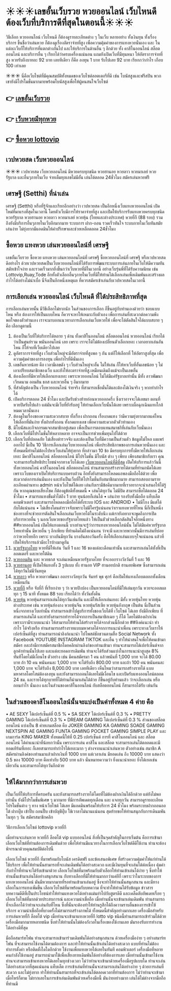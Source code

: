 # ☀☀☀เลขอั้นเว็บรวย หวยออนไลน์ เว็บไหนดี ต้องเว็บที่บริการดีที่สุดในตอนนี้☀☀☀
วิธีเลือก หวยออนไลน์ เว็บไหนดี ก็ต้องดูรายละเอียดต่าง ๆ ในเว็บ หลายอย่าง ทั้งเงินทุน ทั้งเรื่องบริการ ขึ้นชื่อว่าเล่นหวย ก็ต้องดูเรื่องอัตราจ่ายที่สูง เพื่อความคุ้มค่าของการแทงหวยนั่นเอง และ ในแต่ละเว็บก็ให้บริการที่แตกต่างกันไป และให้บริการในด้านอื่น ๆ อีกด้วย ทั้ง คาสิโนออนไลน์ สล็อตออนไลน์ และบริการอื่น ๆ เรียกได้ว่าครบเครื่องแน่นอน แถมยังเปิดเว็บที่มีทุนหนา ให้อัตราการจ่ายที่สูง หวยรับถึงบาทละ 92 บาท เลยทีเดียว ก็คือ ลงทุน 1 บาท รับไปเลย 92 บาท เรียกกว่ากำไร เกือบ 100 เท่าเลย

☀☀☀ นี่คือเว็บไซต์ที่มีคุณสมบัติทั้งหมดของเว็บไซต์ลอตเตอรีที่ดี เช่น โบนัสสูงและฟรีสปิน พวกเขายังมีโปรโมชั่นมากมายพร้อมโบนัสสูงเพื่อให้ผู้คนสนใจเว็บไซต์


## 👉 [เลขอั้นเว็บรวย](https://www.setthi334.com/register/@900_ap22)
## 👉 [เว็บหวยมีทุกหวย](https://www.setthi334.com/register/@900_ap22)
## 👉 [ซื้อหวย lottovip](https://www.setthi334.com/register/@900_ap22)

## เวปหวยสด เว็บหวยออนไลน์
☀☀☀ เวปหวยสด เว็บหวยออนไลน์ มีหวยครบทุกชนิด หวยฮานอย หวยลาว หวยมาเลย์ หวยรัฐบาล และอื่นๆภายในเว็บ จ่ายเต็มทุกเลขไม่มีอั้น เล่นได้ตลอด 24ชั่วโมง สมัครเล่นหวยฟรี

## เศรษฐี (Setthi) ที่น่าเล่น
เศรษฐี (Setthi) หรือที่รู้จักและเรียกอีกอย่างว่า เวปหวยสด เป็นอีกหนึ่งเว็บแทงหวยออนไลน์ เปิดใหม่ที่มาแรงที่สุดในเวลานี้ โดยตัวเว็บมีการให้ราคาจ่ายที่สูง และเปิดให้บริการรับแทงหวยครบทุกชนิด หวยรัฐบาล หวยฮานอย หวยลาว หวยมาเลย์ หวยหุ้น (ไทยและต่างประเทศ) หวยยี่กี (88 รอบ) รวมถึงยังมีบริการอื่นๆภายในเว็บอีกมากมาย ระบบการ ฝาก-ถอน รวดเร็วทันใจ ระบบภายในเว็บทันสมัย เล่นง่าย ไม่ยุ่งยากมีแอดมินให้คำปรึกษาและช่วยเหลือตลอด 24ชั่วโมง

## ซื้อหวย แทงหวย เล่นหวยออนไลน์ที่ เศรษฐี
เลขอั้นเว็บรวย ซื้อหวย แทงหวย เล่นหวยออนไลน์ที่ เศรษฐี
ซื้อหวยออนไลน์ที่ เศรษฐี หรือเวปหวยสดดีอย่างไร ด้วยเวปหวยสดเป็นเว็บหวยออนไลน์ที่ได้รับการพัฒนาระบบการเล่นภายในเว็บให้มีความทันสมัยเข้าใจง่าย และรวดเร็วมากยิ่งขึ้นกว่าเว็บหวยที่มีในเวลานี้ อย่างเว็บรุ่นพี่ที่ได้รับความนิยม เช่น Lottovip,Ruay,Tode อีกทั้งตัวเลือกอื่นๆภายในเว็บที่มีให้ท่านได้เลือกเล่นเพื่อเดิมพันและสร้างผลกำไรได้อย่างไม่น่าเบื่อ นี่จึงเป็นอีกหนึ่งเหตุผล ที่ควรสมัครเข้าเล่นกับเวปหวยสดในเวลานี้

## การเลือกเล่น หวยออนไลน์ เว็บไหนดี ที่ได้ประสิทธิภาพที่สุด
การเลือกเล่นหวยนั้น มีวิธีเลือกไม่ยากนัก ในส่วนของการเลือก ก็ขึ้นอยู่กับท่านเองด้วยว่า ชอบแบบไหน หรือ ต้องการให้เป็นแบบไหน ก็ควรจะหาให้เหมาะกับตัวเอง เพื่อการเล่นที่สะดวกต่อความพึงพอใจของตัวท่านเอง เราจะมาบอกแนวทางการเลือกเล่นเว็บหวยให้ เพื่อจะได้ตัดสินใจได้แบบสบาย ๆ คือ เลือกดูตามนี้
1.	ต้องเป็นเว็บที่ให้บริการได้หลาย ๆ ด้าน ทั้งคาสิโนออนไลน์ สล็อตออนไลน์ หวยออนไลน์ เรียกได้ว่าเป็นศูนย์รวม พนันออนไลน์ เลย เพราะ เราจะได้ไม่ต้องเปลี่ยนตัวเลือกเยอะ เวลาอยากเล่นอันไหน ก็ให้จบที่เว็บเดียวไปเลย
2.	ดูอัตราการจ่ายที่สูง เว็บส่วนใหญ่จะมีอัตราจ่ายที่สูงพอ ๆ กัน แต่ก็ให้เลือกที่ ให้อัตราสูงที่สุด เพื่อความคุ้มค่าของการลงทุน เพื่อกำไรที่ดีนั่นเอง
3.	เลขอั้นหวยน้อย คือ เวลามีเลขดัง ๆ เว็บส่วนใหญ่จะอั้น ไม่ให้เล่น ก็ให้หาเว็บที่อั้นเลขน้อย ๆ ไม่เอาเปรียบสมาชิกของเว็บ และยังให้อะตราจ่ายที่สู.เหมือนเดิมถึงแม้จะเป็นเลขอั้น
4.	ต้องเลือกที่มีหวยให้เลือกแทงเยอะ เพราะหวยออนไลน์ ไม่ได้มีแค่รัฐบาลเท่านั้น มีทั้ง ลาวพัฒนา เวียดนาม ออมสิน ธกส และหวยอื่น ๆ อีมากมาย
5.	ที่สำคัญต้องเป็น เว็บหวยออนไลน์ จ่ายจริง ที่สามารถเชื่อมั่นได้และต้องได้เงินจริง ๆ หากทำกำไรได้
6.	เปิดบริการตลอด 24 ชั่วโมง และปิดรับช่วงท้ายก่อนหวยออกครึ่ง ซึ่งเราอาจจะได้เลขมา ตอนที่หวยปิดรับไปแล้ว แต่มันจะมีเว็บที่ยังรับอยู่ ให้ท่านเลือกเว็บนั้นได้เลย เพราะเผื่อฉุกเฉินแทงใกล้หมดเวลานั่นเอง
7.	ต้องดูในเรื่องของความสะดวกสบาย ทั้งเรื่อง ฝากถอน เรื่องกดแทง ว่ามีความยุ่งยากมากแค่ไหน ให้เลือกที่มันง่าย ทั้งฝากทั้งถอน ทั้งกดแทงเลข เพื่อความสะดวกตัวตัวท่านเอง
8.	มีโบนัสและกิจกกรมแจกสมาชิกอยู่เสมอ เพื่อเป็นการตอบแทนสมาชกิที่เล่นกับเว็บนั่นเอง
9.	เลือกเว็บที่มีโปรโมชั่นให้หลากหลาย อาจจะเป็นการช่วยเพิ่มทุนไปได้ด้วย
10.	เลือกเว็บที่ปลอดภัย ไม่เสี่ยงตำรวจจับ และต้องเป็นเว็บที่มีความเป็นส่วนตัว ข้อมูลไม่ไหล เผแพร่ออกไป
นี้เป็น 10 วิธีการเลือกเล่นเว็บหวยออนไลน์ เพื่อประสิทธิภาพของการเล่นหวยนั่นเอง และทั้งหมดนี้ท่านไม่ต้องไปหาเว็บเล่นให้ยุ่งยาก ที่กล่าวมา 10 ข้อ มีครบทุกการทั้งมีหวยให้เลือกเล่นเยอะ มีคาสิโนออนไลน์ สล็อตออนไลน์ มีโปรโมชั่น มีโบนัส ต่าง ๆ เพียบ เพียงสมาชิกกับเรา คุณจะสามารถรับสิทธิประโยชน์จากทางเว็บได้เลย
[เว็บหวยออนไลน์ที่ดีที่สุด](https://www.setthi334.com/register/@900_ap22)
	เปิดให้บริการแล้ววันนี้ ทั้งหวยออนไลน์ คาสิโนออนไลน์ สล็อตออนไลน์ ท่านสามารถสร้างรายได้ตามที่ท่านถนัดได้เลย เพราะเว็บของเราเปิดให้บริการแบบครบถ้วน อีกทั้งยังสามารถโหลดแอพลงมือถือได้ด้วย เพื่อสะดวกต่อการเล่นนั่นเอง และยังเป็นเว็บที่ให้โปรโมชั่นกับสมาชิกมากมาย สามารถสอบถามรายละเอียดผ่านทาง admin หน้าเว็บไซต์ได้เลย เล่นกับเรามีข้อดีมากมายที่เราอยากจะนำเสนอให้ได้รู้กัน หากคุณชอบเสี่ยงโชค ก็ต้องดูข้อดีทั้งหมดนี้
•	เล่นได้ทุกวัน ไม่มีปิด สามารถซื้อได้ตลอด 24 ชั่วโมง
•	สามารถแทงขั้นต่ำได้ถึง 1 บาท ทุนน้อยก็เล่นได้
•	เล่นง่าย รองรับทั้งมือถือ แท็บเล็ต คอมพิวเตอร์ และสามารถโหลดลงมือถือได้ทั้งระบบ IOS และ ANDROID
•	ไม่มีโกง มีแต่ได้กับได้แน่นอน
•	ไม่เสี่ยงโดนตำรวจจับเพราะไม่มีใครรู้แน่นอนว่าเราแทงหวยที่ไหน
นี่ก็เป็นหนึ่งช่องทางที่จะช่วยการตัดสินใจเลือกเล่นเว็บหวยได้ในระดับนึง แต่เรายังอยากจะพูดถึงการเปิดบริการหวยอื่น ๆ นอกเว็บหวยของรัฐบาลไทยแล้ว ให้เป็นตัวช่วยเลือกตัดสินใจอีกหนึ่งทาง
##หวยออนไลน์ เปิดให้แทงตอนนี้
	บางท่านจะรู้ว่าการแทงหวยออนไลน์นั้น ไม่ได้มีแค่หวยรัฐบาลไทยเท่านั้น มีหวยอื่น ๆ อีกเพียบ ที่ท่านคิดไม่ถึงแน่นอน ว่าจะมี และหวยพวกนั้นมีการเล่นที่บ่อยกว่าหวยไทยอีก เพราะ บางอันมีทุกวัน บางอันสองวันครั้ง คือให้เลือกเล่นแบบจุใจแน่นอน แล้วที่เปิดให้บริการแล้วมีอะไรบ้างมาดูกัน
1.	[หวยรัฐบาลไทย](https://www.setthi334.com/register/@900_ap22) หวยที่มีให้เล่น วันที่ 1 และ 16 ของแต่ละเดือนเท่านั้น และสามารถเล่นได้ทั้งที่เป็นลอตเตอรี่ และหวยใต้ดิน
2.	[หวยออมสิน](https://www.setthi334.com/register/@900_ap22) และ หวยธกส จะเล่นเหมือนหวยรัฐบาลไทย ที่จะออกรางวัลวันที่ 1 และ 16
3.	[หวยฮานอย](https://www.setthi334.com/register/@900_ap22) ที่เปิดให้แทงทั้ง 3 รูปแบบ ทั้ง ฮานอย VIP ฮานอยปกติ ฮานอยพิเศษ ซึ่งสามารถเล่นได้ทุกวันไม่มีวันหยุด
4.	[หวยลาว](https://www.setthi334.com/register/@900_ap22) หรือ หวยลาวพัฒนา ออกรางวัลทุกวัน จันทร์ พุธ ศุกร์ คือเปิดให้แทงเกือบตลอกทั้งเดือนเหมือนกัน
5.	[หวยยี่กี](https://www.setthi334.com/register/@900_ap22) หรือ จับยี่กี ที่เรียกง่าย ๆ ว่า หวยปิงปอง เป็นหวยออนไลน์ที่มีให้เล่นทุกวัน หวยจะออลผลทุก ๆ 15 นาที ทั้งหมด 88 รอบ เรียกได้ว่า ทั้งวันทั้งคืน
6.	[หวยหุ้น](https://www.setthi334.com/register/@900_ap22) หวยหุ้นสามารถเล่นได้ทุกวันเช่นกัน และมีให้เลือกเล่นเยอะ มีทั้ง หวยหุ้นไทย หวยหุ้นต่างประเทศ เช่น หวยหุ้นฮ่องกง หวยหุ้นจีน หวยหุ้นรัสเซีย หวยหุ้นอังกฤษ เป็นต้น
นี่เป็นส่วนหนึ่งจากทางเว็บเท่านั้น ท่าสามารถเข้าไปดูบริการทั้งของเว็บได้ที่ เว็บไซต์ ได้เลย ยังมีอีกเพียบ ที่สามารถเล่นได้ และท่ายังสามารถทำรายได้จากการเป็นสมาชิกเฉย ๆ ก็ได้ โดยไม่ต้องฝากเงิน เพราะเรามีระบบแนะนำ ให้สามารถให้ท่านได้สร้างรายได้จากส่วนนี้อีกด้วย
##ลิงค์แนะนำ ทำกำไร ได้จริงหรือ
ท่านสามารถสร้างรายแบบมหาศาลได้จากการแนะนำเพื่อน เพราะทางเว็บเราให้เปอร์เซ็นต์ที่สูง ท่านสามารถนำลิงก์แนะนำ ไปโพสต์ชักชวนตามสื่อ Social Network ทั้ง Facebook YOUTUBE INSTAGRAM TIKTOK และอื่น ๆ ทำให้น่าสนใจเพื่อให้คนเข้ามาสมัคร อละถ้ามีการสมัครสมาชิกโดยคลิกผ่านลิงก์ของท่านเข้ามา ท่านจะสามารถได้เปอร์เซ็นต์จากลูกค้าท่านนั้นไปเลย และแต่ละยอดการเดิมพัน ท่านจะได้รับส่วนแบ่งในการแนะนำสูงสุด 8% ทันทีโดยไม่มีเงื่อนไข ตัวอย่าง เช่น
มีคนสมัครมา 1 คน แล้วพนันที่ 1,000 บาท จะได้ 80.00 บาท
ถ้า 10 คน พนันคนละ 1,000 บาท จะได้รับถึง 800.00 บาท
และถ้า 100 คน พนันคนละ 1,000 บาท จะได้รับถึง 8,000.00 บาท เลยทีเดียว
เห็นไหมว่าสามารถสร้างรายได้ แบบมหาศาลโดยไสม่ต้องลงทุน และยังสามารถถอนได้เลยไม่มีเงื่อนไข และเปิดรับแทงออนไลน์ตลอด 24 ชม. และรายได้ทุกบาทที่ได้ท่านก็นำมาเล่นได้ด้วย ก็ขึ้นอยู่กับท่านแล้ว ว่าจะเลือกเล่น หรือถอนกำไร นั่นเอง
และในส่วนของคาสิโนออนไลน์ กับสล็อตออนไลน์ ก็สามารถได้รับ เช่นกัน
## ในส่วนของคาสิโนออนไลน์นั้นจะแบ่งเป็นค่าทั้งหมด 4 ค่าย คือ
•	AE SEXY ได้เปอร์เซ็นต์ที่ 0.5 %
•	SA SEXY ได้เปอร์เซ็นต์ที่ 0.3 %
•	PRETTY GAMING ได้เปอร์เซ็นต์ที่ 0.3 %
•	DREAM GAMING ได้เปอร์เซ็นต์ที่ 0.3 %
ส่วนของสล็อตออนไลน์ แบ่งเป็น 8 ค่ายเกมสล็อต คือ JOKER GAMING KA GAMING SOADE GAMING NEXTSPIN AE GAMING FUNTA GAMING POCKET GAMING SIMPLE PLAY และเกมการ์ด KING MAKER ทั้งหมดนี้ให้ที่ 0.25 เปอร์เซ็นต์
การที่ คาสิโนออนไลน์ และ สล็อตออนไลน์ ได้ค่าแนะนำที่น้อยกว่านั้น เพราะการเล่น คาสิโน และสล็อต จะสามารถเล่นได้ตลอดและมียอดเทิร์นที่เยอะ ก็เลยสามารถทำกำไรได้เยอะมาก ๆ ต่างจากแนะนำเล่นหวย ตัวอย่างเช่น สมาชิก A สมัครผ่านลิงค์ของท่านมาแล้วฝากเงินที่ 1000 บาท แต่เวลาเล่น มียอดเล่น ถึง 10000 บาท แสดงว่า 0.5 ของ 10000 บาท คือเท่ากับ 500 บาท แล้ว นั่นหมายความว่า ยิ่งแนะนำเยอะ ยิ่งได้เยอเช่นเดียวกัน และสามารถได้ทุกวันอีกด้วย
## ให้ได้มากกว่าการเล่นหวย
เป็นเว็บที่ให้บริการที่ครบครัน และยังสามารถสร้างรายได้โดยที่ไม่ต้องฝากเงินได้อีกด้วย แต่ยังไม่พอเท่านั้น ยังมีโปรโมชั่นพิเศษ ๆ มากมาย ที่มีการอัพเดตทุกเดือน และ แจกทุกวัน สามารถดูรายละเอียดโปรโมชั่นต่าง ๆ ทาง หน้าเว็บไซต์ ได้เลย มีแอดมินพร้อมให้บริการ 24 ชั่วโมง พร้อมระบบฝากถอนออโต้ ฝากปุ๊บ เข้าปั๊บ ถอนปั๊บ เข้าบัญชีปุ๊บ ใช้เวาลาไม่นานแน่นอน สุดท้ายขอให้ท่านสนุกกับการเดินมพันในทุก ๆ วัน สมัครสมาชิกคลิก

วิธีการเลือกเว็บไซต์ lottovip หวยยี่กี

เมื่อท่านจะเล่นหวย หวยยี่กี ล็อตโต้ vip แบบออนไลน์ สิ่งที่เป็นจุดสำคัญในการเริ่มต้น คือการเข้ามาเลือกเว็บไซต์ที่ท่านต้องการเดิมพันด้วย เพื่อให้ท่านมีแนวทางในการเลือกเว็บไซต์ดีดีใช้งาน ท่านจะต้องพิจารณาด้วยคุณสมบัติต่อไปนี้

เลือกเว็บไซต์ หวยยี่กี ที่มาพร้อมกับโบนัส เครดิตฟรี และข้อเสนอพิเศษ ที่สร้างความคุ้มค่าให้แก่ท่านได้ใช้บริการ เพื่อให้ท่านนั้นสามารถที่จะเล่นเดิมพันได้อย่างสะดวก และมีเงินทุนที่จะเล่นได้ต่อเนื่อง คุ้มค่ากับกำไรที่ท่านจะได้รับเข้ามาด้วย
เลือกเว็บไซต์ที่มาพร้อมกับตัวเลือกให้ท่านเข้าเล่นได้ง่าย ๆ ซึ่งทำให้ท่านนั้นเข้ามาเล่นได้อย่างสนุกสนาน กับทางเลือกที่มีให้ท่านมากกว่าแค่ยีกี่ เพราะว่าในระบบของการแทงหวยออนไลน์ มันมีหวยมากมายที่รอท่านเข้ามาเล่นอยู่ ซึ่งจะทำให้ท่านนั้นสนุกสนาน  และมีทางเลือกในการแทงเพิ่มขึ้น
เลือกเว็บไซต์ที่มาพร้อมกับบทความ ที่จะทำให้ท่านได้รับข้อมูล ข่าวสาร บทความดีดีที่เป็นประโยชน์ทำให้ท่านแทงหวยได้อย่างแม่นยำไปกับสูตรดีดี และเคล็ดลับอัพเดทเรื่อย ๆ
เลือกเว็บไซต์ที่มากด้วยประสบการณ์ และความน่าเชื่อถือ เมื่อท่านนั้นจะเข้ามาเล่นเดิมพัน ท่านสามารถที่จะเลือกได้ว่าท่านจะเล่นกับที่ไหน ซึ่งที่นั่นจะต้องทำให้ท่านรูสึกได้ถึงความราบลื่นของการเข้าใช้บริการ ความน่าเชื่อถือที่บางครั้งไม่สามารถสร้างภาพได้ ทั้งหมดนี้สำคัญอย่างมากเลย
เครื่องมือสำหรับการเล่นหวยยี่กี ล็อตโต้ vip
เมื่อท่านจะเข้ามาแทงหวยยี่กี lotto vip ชนิดนี้ท่านสามารถเข้าร่วมได้ด้วยเครื่องมือมากมายหลายชนิด ซึ่งทำให้ท่านนั้นไม่ต้องกังวลในเรื่องของใช้งานเลย มันรองรับการทำงานได้อย่างดีที่สุด

มือถือสมาร์ทโฟน ท่านจะสามารถเข้ามาร่วมเดิมพันได้อย่างสนุกสนาน ด้วยเครื่องมือง่าย ๆ อย่างสมาร์ทโฟน ที่จะสามารถใช้งานได้ตามต้องการ และทำให้ท่านนั้นเข้าเล่นได้อย่างสะดวก แบบที่ท่านไม่ต้องทำการตั้งค่า หรือติดตั้งใดใดอีกด้วย ใช้งานเพื่อแทงหวยได้เลยในทันที
คอมพิวเตอร์ เครื่องมือที่หลายคนกำลังใช้งานอยู่ สามารถนำมาใช้เพื่อเสี่ยงทายเดิมพันได้อย่างที่ต้องการเลย เมื่อท่านนั้นเข้ามาใช้งาน ท่านจะสามารถเข้าแทงหวยได้เลยในทุกช่วงเวลา ไม่ว่าท่านจะเข้ามาด้วยเครื่องมือรูปแบบใด ท่านจะเล่นได้อย่างสะดวกที่สุดแน่นอน
แท็บเล็ต การเข้าเล่นที่ท่านนั้นจะสามารถเล่นได้อย่างง่าย ๆ ด้วยการเล่นที่สะดวก และไม่ยุ่งยาก ทำให้ท่านนั้นสามารถที่จะเข้าเล่นได้ตลอดเวลาที่ท่านต้องการ ไม่ว่าท่านจะเข้ามาเมื่อไหร่ก็ตาม ไม่ยากเลยในการเข้าเล่นเดิมพันด้วยเครื่องมือนี้ มันง่ายอย่างมาก เล่นได้ไม่ต่างจากมือถือที่ท่านมี
